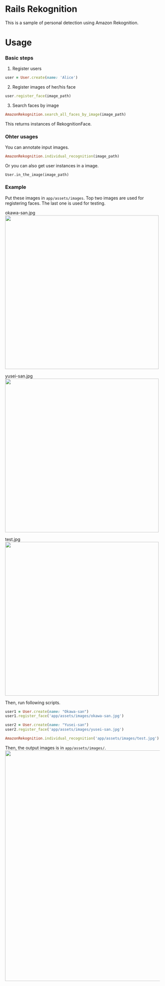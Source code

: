 # Rails Rekognition
This is a sample of personal detection using Amazon Rekognition.

# Usage
### Basic steps
1. Register users
```rb
user = User.create(name: 'Alice')
```

2. Register images of her/his face
```rb
user.register_face(image_path)
```

3. Search faces by image
```rb
AmazonRekognition.search_all_faces_by_image(image_path)
```
This returns instances of RekognitionFace.

### Ohter usages
You can annotate input images.
```rb
AmazonRekognition.individual_recognition(image_path)
```

Or you can also get user instances in a image.
```
User.in_the_image(image_path)
```

### Example
Put these images in `app/assets/images`. Top two images are used for registering faces. The last one is used for testing.

okawa-san.jpg<br>
<img src="https://user-images.githubusercontent.com/25678257/63835789-2ba3e100-c9b3-11e9-816e-ad1cc756ce50.jpg" width="500">

yusei-san.jpg<bbr>
<img src="https://user-images.githubusercontent.com/25678257/63835794-2e063b00-c9b3-11e9-9a09-bcb38ca6deae.jpg" width="500">

test.jpg<r>
<img src="https://user-images.githubusercontent.com/25678257/63836098-de743f00-c9b3-11e9-9927-e48ae138da9e.jpg" width="500">

Then, run following scripts.
```rb
user1 = User.create(name: "Okawa-san")
user1.register_face('app/assets/images/okawa-san.jpg')

user2 = User.create(name: "Yusei-san")
user2.register_face('app/assets/images/yusei-san.jpg')

AmazonRekognition.individual_recognition('app/assets/images/test.jpg')
```
Then, the output images is in `app/assets/images/`.<br>
<img src="https://user-images.githubusercontent.com/25678257/63835795-30689500-c9b3-11e9-999f-52358138b6de.jpg" width="750">

